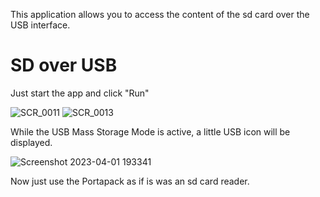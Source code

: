 This application allows you to access the content of the sd card over the USB interface.

# SD over USB
Just start the app and click "Run"

![SCR_0011](https://user-images.githubusercontent.com/13151053/229307637-792795d4-c403-46eb-a619-b06fff2f33d4.PNG)
![SCR_0013](https://user-images.githubusercontent.com/13151053/229307644-ea556a0c-094f-4e92-9ae3-ea606adf2cc2.PNG)

While the USB Mass Storage Mode is active, a little USB icon will be displayed.

![Screenshot 2023-04-01 193341](https://user-images.githubusercontent.com/13151053/229307649-d243f926-20a4-4f12-aa40-cfdbf010d1ba.jpg)

Now just use the Portapack as if is was an sd card reader.